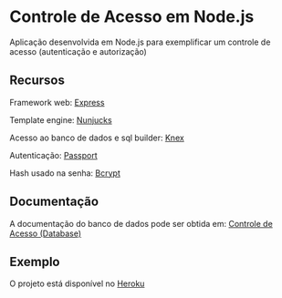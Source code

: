 # Controle de Acesso em Node.js #
Aplicação desenvolvida em Node.js para exemplificar um controle de acesso (autenticação e autorização)


## Recursos ##

Framework web:
[Express](http://expressjs.com/pt-br)

Template engine:
[Nunjucks](https://mozilla.github.io/nunjucks/)

Acesso ao banco de dados e sql builder:
[Knex](https://knexjs.org)

Autenticação:
[Passport](http://www.passportjs.org)

Hash usado na senha:
[Bcrypt](https://www.npmjs.com/package/bcrypt)


## Documentação ##

A documentação do banco de dados pode ser obtida em:
[Controle de Acesso (Database)](https://github.com/osmarmartins/database-controle-de-acesso)


## Exemplo ##

O projeto está disponível no [Heroku](https://rocky-peak-79277.herokuapp.com) 
